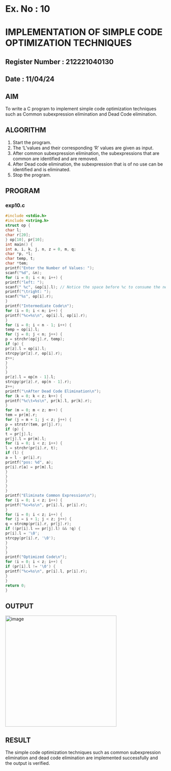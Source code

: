 # Ex. No : 10	
# IMPLEMENTATION OF SIMPLE CODE OPTIMIZATION TECHNIQUES 
## Register Number : 212221040130
## Date : 11/04/24

## AIM   
To write a C program to implement simple code optimization techniques such as Common subexpression elimination and Dead Code elimination.

## ALGORITHM
1.	Start the program.
2.	The ‘L’values and their corresponding ‘R’ values are given as input.
3.	After common subexpression elimination, the subexpressions that are common are identified and are removed.
4.	After Dead code elimination, the subexpression that is of no use can be identified and is eliminated.
5.	Stop the program.

## PROGRAM
### exp10.c
```c
#include <stdio.h>
#include <string.h>
struct op {
char l;
char r[20];
} op[10], pr[10];
int main() {
int a, i, k, j, n, z = 0, m, q;
char *p, *l;
char temp, t;
char *tem;
printf("Enter the Number of Values: ");
scanf("%d", &n);
for (i = 0; i < n; i++) {
printf("left: ");
scanf(" %c", &op[i].l); // Notice the space before %c to consume the newline character
printf("\tright: ");
scanf("%s", op[i].r);
}
printf("Intermediate Code\n");
for (i = 0; i < n; i++) {
printf("%c=%s\n", op[i].l, op[i].r);
}
for (i = 0; i < n - 1; i++) {
temp = op[i].l;
for (j = 0; j < n; j++) {
p = strchr(op[j].r, temp);
if (p) {
pr[z].l = op[i].l;
strcpy(pr[z].r, op[i].r);
z++;
}
}
}
pr[z].l = op[n - 1].l;
strcpy(pr[z].r, op[n - 1].r);
z++;
printf("\nAfter Dead Code Elimination\n");
for (k = 0; k < z; k++) {
printf("%c\t=%s\n", pr[k].l, pr[k].r);
}
for (m = 0; m < z; m++) {
tem = pr[m].r;
for (j = m + 1; j < z; j++) {
p = strstr(tem, pr[j].r);
if (p) {
t = pr[j].l;
pr[j].l = pr[m].l;
for (i = 0; i < z; i++) {
l = strchr(pr[i].r, t);
if (l) {
a = l - pr[i].r;
printf("pos: %d", a);
pr[i].r[a] = pr[m].l;
}
}
}
}
}
printf("Eliminate Common Expression\n");
for (i = 0; i < z; i++) {
printf("%c=%s\n", pr[i].l, pr[i].r);
}
for (i = 0; i < z; i++) {
for (j = i + 1; j < z; j++) {
q = strcmp(pr[i].r, pr[j].r);
if ((pr[i].l == pr[j].l) && !q) {
pr[i].l = '\0';
strcpy(pr[i].r, '\0');
}
}
}
printf("Optimized Code\n");
for (i = 0; i < z; i++) {
if (pr[i].l != '\0') {
printf("%c=%s\n", pr[i].l, pr[i].r);
}
}
return 0;
}
```

## OUTPUT 
<img width="349" alt="image" src="https://github.com/Compiler-cse/19CS409-Compiler-Design-Lab/assets/119102676/577f3932-3925-45bf-b31b-02f265d40c93">

## RESULT
The simple code optimization techniques such as common subexpression elimination and dead code elimination are implemented successfully and the output is verified.

